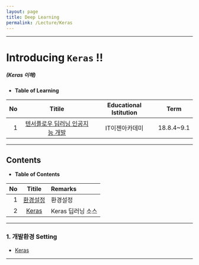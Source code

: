 ```yaml
---
layout: page
title: Deep Learning
permalink: /Lecture/Keras
---
```


---

<!-- *template: gaia -->
<!-- page_number: false -->

# Introducing `Keras` !!
##### (Keras 이해)

<!-- *template: invert -->
<!-- page_number: true -->

* **Table of Learning**

|No|Titile|Educational Istitution|Term|
|--:|:--:|:-:|:--:|
|1|[텐서플로우 딥러닝 인공지능 개발](/Lecture/Python)|IT이젠아카데미|18.8.4~9.1|

---

<!-- *template: invert -->  

## Contents

<a name="contents"/>

* **Table of Contents**   

|No|Titile|Remarks|
|--:|:-:|:--|
|1|[환경설정](#install)|환경설정|
|2|[Keras](#Keras)|Keras 딥러닝 소스|

---

### 1. 개발환경 Setting

<a name="install"/>

* [Keras](https://keras.io/)

---

